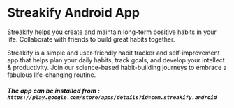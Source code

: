 # Streakify Android App
Streakify helps you create and maintain long-term positive habits in your life. Collaborate with friends to build great habits together.

Streakify is a simple and user-friendly habit tracker and self-improvement app that helps plan your daily habits, track goals, and develop your intellect & productivity. Join our science-based habit-building journeys to embrace a fabulous life-changing routine.

##### The app can be installed from : `https://play.google.com/store/apps/details?id=com.streakify.android`

